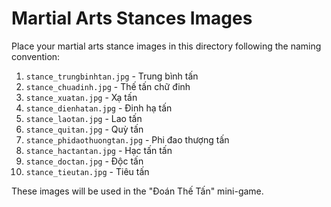 # Martial Arts Stances Images

Place your martial arts stance images in this directory following the naming convention:

1. `stance_trungbinhtan.jpg` - Trung bình tấn
2. `stance_chuadinh.jpg` - Thế tấn chữ đinh
3. `stance_xuatan.jpg` - Xạ tấn
4. `stance_dienhatan.jpg` - Đinh hạ tấn
5. `stance_laotan.jpg` - Lao tấn
6. `stance_quitan.jpg` - Quỳ tấn
7. `stance_phidaothuongtan.jpg` - Phi đao thượng tấn
8. `stance_hactantan.jpg` - Hạc tấn tấn
9. `stance_doctan.jpg` - Độc tấn
10. `stance_tieutan.jpg` - Tiêu tấn

These images will be used in the "Đoán Thế Tấn" mini-game.
